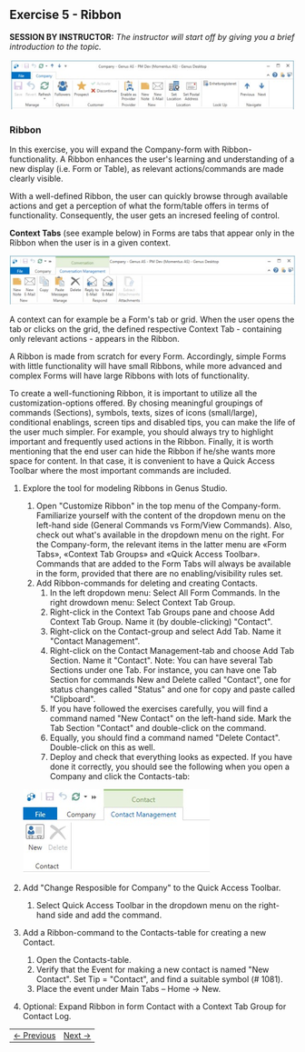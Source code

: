 ## Exercise 5 - Ribbon
**SESSION BY INSTRUCTOR:** *The instructor will start off by giving you a brief introduction to the topic.*

 ![oppg5fig1.JPG](media/oppg5fig1.JPG)
### Ribbon
In this exercise, you will expand the Company-form with Ribbon-functionality. A Ribbon enhances the user's learning and understanding of a new display (i.e. Form or Table), as relevant actions/commands are made clearly visible.

With a well-defined Ribbon, the user can quickly browse through available actions and get a perception of what the form/table offers in terms of functionality. Consequently, the user gets an incresed feeling of control.
 
**Context Tabs** (see example below) in Forms are tabs that appear only in the Ribbon when the user is in a given context. 

![oppg5fig2.JPG](media/oppg5fig2.JPG)

A context can for example be a Form's tab or grid. When the user opens the tab or clicks on the grid, the defined respective Context Tab - containing only relevant actions - appears in the Ribbon.

A Ribbon is made from scratch for every Form. Accordingly, simple Forms with little functionality will have small Ribbons, while more advanced and complex Forms will have large Ribbons with lots of functionality.

To create a well-functioning Ribbon, it is important to utilize all the customization-options offered. By chosing meaningful groupings of commands (Sections), symbols, texts, sizes of icons (small/large), conditional enablings, screen tips and disabled tips, you can make the life of the user much simpler. For example, you should always try to highlight important and frequently used actions in the Ribbon. 
Finally, it is worth mentioning that the end user can hide the Ribbon if he/she wants more space for content. In that case, it is convenient to have a Quick Access Toolbar where the most important commands are included.

1. Explore the tool for modeling Ribbons in Genus Studio.
   1. Open "Customize Ribbon" in the top menu of the Company-form. Familiarize yourself with the content of the dropdown menu on the left-hand side (General Commands vs Form/View Commands). Also, check out what's available in the dropdown menu on the right. For the Company-form, the relevant items in the latter menu are «Form Tabs», «Context Tab Groups» and «Quick Access Toolbar». Commands that are added to the Form Tabs will always be available in the form, provided that there are no enabling/visibility rules set.
   2. Add Ribbon-commands for deleting and creating Contacts.
	  1. In the left dropdown menu: Select All Form Commands. In the right drowdown menu: Select Context Tab Group.
	  2. Right-click in the Context Tab Groups pane and choose Add Context Tab Group. Name it (by double-clicking) "Contact".
	  3. Right-click on the Contact-group and select Add Tab. Name it "Contact Management".
	  4. Right-click on the Contact Management-tab and choose Add Tab Section. Name it "Contact". Note: You can have several Tab Sections under one Tab. For instance, you can have one Tab Section for commands New and Delete called "Contact", one for status changes called "Status" and one for copy and paste called "Clipboard".
	  5. If you have followed the exercises carefully, you will find a command named "New Contact" on the left-hand side. Mark the Tab Section "Contact" and double-click on the command.
	  6. Equally, you should find a command named "Delete Contact". Double-click on this as well.
	  7. Deploy and check that everything looks as expected. If you have done it correctly, you should see the following when you open a Company and click the Contacts-tab:

     ![oppg5fig3.JPG](media/oppg5fig3.JPG)
2. Add "Change Resposible for Company" to the Quick Access Toolbar.
   1. Select Quick Access Toolbar in the dropdown menu on the right-hand side and add the command.
3. Add a Ribbon-command to the Contacts-table for creating a new Contact.
   1. Open the Contacts-table.
   2. Verify that the Event for making a new contact is named "New Contact". Set Tip = "Contact", and find a suitable symbol (# 1081). 
   3. Place the event under Main Tabs – Home -> New.
4. Optional: Expand Ribbon in form Contact with a Context Tab Group for Contact Log.


<table>
   <tr><td><a href="exercise-04.md"><- Previous</a></td><td align="right"><a href="exercise-06.md">Next -></a></td></tr>
</table>
